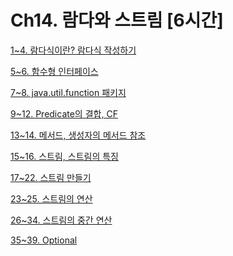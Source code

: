 # Ch14. 람다와 스트림 [6시간]

[1~4. 람다식이란? 람다식 작성하기](Ch14%20%E1%84%85%E1%85%A1%E1%86%B7%E1%84%83%E1%85%A1%E1%84%8B%E1%85%AA%20%E1%84%89%E1%85%B3%E1%84%90%E1%85%B3%E1%84%85%E1%85%B5%E1%86%B7%20%5B6%E1%84%89%E1%85%B5%E1%84%80%E1%85%A1%E1%86%AB%5D%204e4b92cb5a45456db5a3e3c7418cd226/1~4%20%E1%84%85%E1%85%A1%E1%86%B7%E1%84%83%E1%85%A1%E1%84%89%E1%85%B5%E1%86%A8%E1%84%8B%E1%85%B5%E1%84%85%E1%85%A1%E1%86%AB%20%E1%84%85%E1%85%A1%E1%86%B7%E1%84%83%E1%85%A1%E1%84%89%E1%85%B5%E1%86%A8%20%E1%84%8C%E1%85%A1%E1%86%A8%E1%84%89%E1%85%A5%E1%86%BC%E1%84%92%E1%85%A1%E1%84%80%E1%85%B5%206f45bb731e864109a072b9505b9d85d4.md)

[5~6. 함수형 인터페이스](Ch14%20%E1%84%85%E1%85%A1%E1%86%B7%E1%84%83%E1%85%A1%E1%84%8B%E1%85%AA%20%E1%84%89%E1%85%B3%E1%84%90%E1%85%B3%E1%84%85%E1%85%B5%E1%86%B7%20%5B6%E1%84%89%E1%85%B5%E1%84%80%E1%85%A1%E1%86%AB%5D%204e4b92cb5a45456db5a3e3c7418cd226/5~6%20%E1%84%92%E1%85%A1%E1%86%B7%E1%84%89%E1%85%AE%E1%84%92%E1%85%A7%E1%86%BC%20%E1%84%8B%E1%85%B5%E1%86%AB%E1%84%90%E1%85%A5%E1%84%91%E1%85%A6%E1%84%8B%E1%85%B5%E1%84%89%E1%85%B3%202ff7e67178664afabba728def357f021.md)

[7~8. java.util.function 패키지](Ch14%20%E1%84%85%E1%85%A1%E1%86%B7%E1%84%83%E1%85%A1%E1%84%8B%E1%85%AA%20%E1%84%89%E1%85%B3%E1%84%90%E1%85%B3%E1%84%85%E1%85%B5%E1%86%B7%20%5B6%E1%84%89%E1%85%B5%E1%84%80%E1%85%A1%E1%86%AB%5D%204e4b92cb5a45456db5a3e3c7418cd226/7~8%20java%20util%20function%20%E1%84%91%E1%85%A2%E1%84%8F%E1%85%B5%E1%84%8C%E1%85%B5%20219a2ef7efa1464fa792b9ae6dc3a75a.md)

[9~12. Predicate의 결합, CF](Ch14%20%E1%84%85%E1%85%A1%E1%86%B7%E1%84%83%E1%85%A1%E1%84%8B%E1%85%AA%20%E1%84%89%E1%85%B3%E1%84%90%E1%85%B3%E1%84%85%E1%85%B5%E1%86%B7%20%5B6%E1%84%89%E1%85%B5%E1%84%80%E1%85%A1%E1%86%AB%5D%204e4b92cb5a45456db5a3e3c7418cd226/9~12%20Predicate%E1%84%8B%E1%85%B4%20%E1%84%80%E1%85%A7%E1%86%AF%E1%84%92%E1%85%A1%E1%86%B8,%20CF%20f7fc6e00d02b48b988f18bcad779768a.md)

[13~14. 메서드, 생성자의 메서드 참조](Ch14%20%E1%84%85%E1%85%A1%E1%86%B7%E1%84%83%E1%85%A1%E1%84%8B%E1%85%AA%20%E1%84%89%E1%85%B3%E1%84%90%E1%85%B3%E1%84%85%E1%85%B5%E1%86%B7%20%5B6%E1%84%89%E1%85%B5%E1%84%80%E1%85%A1%E1%86%AB%5D%204e4b92cb5a45456db5a3e3c7418cd226/13~14%20%E1%84%86%E1%85%A6%E1%84%89%E1%85%A5%E1%84%83%E1%85%B3,%20%E1%84%89%E1%85%A2%E1%86%BC%E1%84%89%E1%85%A5%E1%86%BC%E1%84%8C%E1%85%A1%E1%84%8B%E1%85%B4%20%E1%84%86%E1%85%A6%E1%84%89%E1%85%A5%E1%84%83%E1%85%B3%20%E1%84%8E%E1%85%A1%E1%86%B7%E1%84%8C%E1%85%A9%20d17b1961f3a14f2595771e19274ea927.md)

[15~16. 스트림, 스트림의 특징](Ch14%20%E1%84%85%E1%85%A1%E1%86%B7%E1%84%83%E1%85%A1%E1%84%8B%E1%85%AA%20%E1%84%89%E1%85%B3%E1%84%90%E1%85%B3%E1%84%85%E1%85%B5%E1%86%B7%20%5B6%E1%84%89%E1%85%B5%E1%84%80%E1%85%A1%E1%86%AB%5D%204e4b92cb5a45456db5a3e3c7418cd226/15~16%20%E1%84%89%E1%85%B3%E1%84%90%E1%85%B3%E1%84%85%E1%85%B5%E1%86%B7,%20%E1%84%89%E1%85%B3%E1%84%90%E1%85%B3%E1%84%85%E1%85%B5%E1%86%B7%E1%84%8B%E1%85%B4%20%E1%84%90%E1%85%B3%E1%86%A8%E1%84%8C%E1%85%B5%E1%86%BC%20372530e031f64411979a7010e3776e7b.md)

[17~22. 스트림 만들기](Ch14%20%E1%84%85%E1%85%A1%E1%86%B7%E1%84%83%E1%85%A1%E1%84%8B%E1%85%AA%20%E1%84%89%E1%85%B3%E1%84%90%E1%85%B3%E1%84%85%E1%85%B5%E1%86%B7%20%5B6%E1%84%89%E1%85%B5%E1%84%80%E1%85%A1%E1%86%AB%5D%204e4b92cb5a45456db5a3e3c7418cd226/17~22%20%E1%84%89%E1%85%B3%E1%84%90%E1%85%B3%E1%84%85%E1%85%B5%E1%86%B7%20%E1%84%86%E1%85%A1%E1%86%AB%E1%84%83%E1%85%B3%E1%86%AF%E1%84%80%E1%85%B5%2052fa6d00bcbf48df85b25bf181f547c0.md)

[23~25. 스트림의 연산](Ch14%20%E1%84%85%E1%85%A1%E1%86%B7%E1%84%83%E1%85%A1%E1%84%8B%E1%85%AA%20%E1%84%89%E1%85%B3%E1%84%90%E1%85%B3%E1%84%85%E1%85%B5%E1%86%B7%20%5B6%E1%84%89%E1%85%B5%E1%84%80%E1%85%A1%E1%86%AB%5D%204e4b92cb5a45456db5a3e3c7418cd226/23~25%20%E1%84%89%E1%85%B3%E1%84%90%E1%85%B3%E1%84%85%E1%85%B5%E1%86%B7%E1%84%8B%E1%85%B4%20%E1%84%8B%E1%85%A7%E1%86%AB%E1%84%89%E1%85%A1%E1%86%AB%20fd3562f0baef4647bf0db6b53c1f8d75.md)

[26~34. 스트림의 중간 연산](Ch14%20%E1%84%85%E1%85%A1%E1%86%B7%E1%84%83%E1%85%A1%E1%84%8B%E1%85%AA%20%E1%84%89%E1%85%B3%E1%84%90%E1%85%B3%E1%84%85%E1%85%B5%E1%86%B7%20%5B6%E1%84%89%E1%85%B5%E1%84%80%E1%85%A1%E1%86%AB%5D%204e4b92cb5a45456db5a3e3c7418cd226/26~34%20%E1%84%89%E1%85%B3%E1%84%90%E1%85%B3%E1%84%85%E1%85%B5%E1%86%B7%E1%84%8B%E1%85%B4%20%E1%84%8C%E1%85%AE%E1%86%BC%E1%84%80%E1%85%A1%E1%86%AB%20%E1%84%8B%E1%85%A7%E1%86%AB%E1%84%89%E1%85%A1%E1%86%AB%2014e2500a96114f8c86d643ab5a872817.md)

[35~39. Optional<T>](Ch14%20%E1%84%85%E1%85%A1%E1%86%B7%E1%84%83%E1%85%A1%E1%84%8B%E1%85%AA%20%E1%84%89%E1%85%B3%E1%84%90%E1%85%B3%E1%84%85%E1%85%B5%E1%86%B7%20%5B6%E1%84%89%E1%85%B5%E1%84%80%E1%85%A1%E1%86%AB%5D%204e4b92cb5a45456db5a3e3c7418cd226/35~39%20Optional%20T%20121cb989fad54d4eb7db2b3b552dfaa3.md)